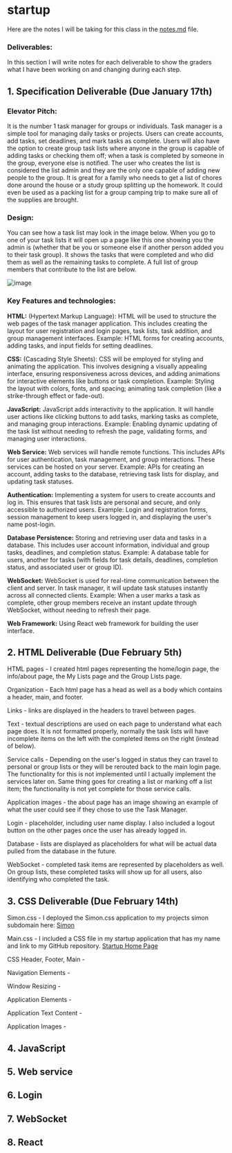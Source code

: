 # startup

Here are the notes I will be taking for this class in the [notes.md](notes.md) file.

### Deliverables:
In this section I will write notes for each deliverable to show the graders what I have been working on and changing during each step.

## 1. Specification Deliverable (Due January 17th)
### Elevator Pitch:

It is the number 1 task manager for groups or individuals. Task manager is a simple tool for managing daily tasks or projects. Users can create accounts, add tasks, set deadlines, and mark tasks as complete. Users will also have the option to create group task lists where anyone in the group is capable of adding tasks or checking them off; when a task is completed by someone in the group, everyone else is notified. The user who creates the list is considered the list admin and they are the only one capable of adding new people to the group. It is great for a family who needs to get a list of chores done around the house or a study group splitting up the homework. It could even be used as a packing list for a group camping trip to make sure all of the supplies are brought.

### Design:

You can see how a task list may look in the image below. When you go to one of your task lists it will open up a page like this one showing you the admin is (whether that be you or someone else if another person added you to their task group). It shows the tasks that were completed and who did them as well as the remaining tasks to complete. A full list of group members that contribute to the list are below.

![image](https://github.com/adamdturner/startup/assets/144283713/304626a3-b413-4bc9-b071-02ea9cf03a7a)


### Key Features and technologies:

**HTML:** (Hypertext Markup Language): HTML will be used to structure the web pages of the task manager application. This includes creating the layout for user registration and login pages, task lists, task addition, and group management interfaces.
Example: HTML forms for creating accounts, adding tasks, and input fields for setting deadlines.

**CSS:** (Cascading Style Sheets): CSS will be employed for styling and animating the application. This involves designing a visually appealing interface, ensuring responsiveness across devices, and adding animations for interactive elements like buttons or task completion.
Example: Styling the layout with colors, fonts, and spacing; animating task completion (like a strike-through effect or fade-out).

**JavaScript:** JavaScript adds interactivity to the application. It will handle user actions like clicking buttons to add tasks, marking tasks as complete, and managing group interactions.
Example: Enabling dynamic updating of the task list without needing to refresh the page, validating forms, and managing user interactions.

**Web Service:** Web services will handle remote functions. This includes APIs for user authentication, task management, and group interactions. These services can be hosted on your server.
Example: APIs for creating an account, adding tasks to the database, retrieving task lists for display, and updating task statuses.

**Authentication:** Implementing a system for users to create accounts and log in. This ensures that task lists are personal and secure, and only accessible to authorized users.
Example: Login and registration forms, session management to keep users logged in, and displaying the user's name post-login.

**Database Persistence:** Storing and retrieving user data and tasks in a database. This includes user account information, individual and group tasks, deadlines, and completion status.
Example: A database table for users, another for tasks (with fields for task details, deadlines, completion status, and associated user or group ID).

**WebSocket:** WebSocket is used for real-time communication between the client and server. In task manager, it will update task statuses instantly across all connected clients.
Example: When a user marks a task as complete, other group members receive an instant update through WebSocket, without needing to refresh their page.

**Web Framework:** Using React web framework for building the user interface.


## 2. HTML Deliverable (Due February 5th)

HTML pages - I created html pages representing the home/login page, the info/about page, the My Lists page and the Group Lists page.

Organization - Each html page has a head as well as a body which contains a header, main, and footer.

Links - links are displayed in the headers to travel between pages. 

Text - textual descriptions are used on each page to understand what each page does. It is not formatted properly, normally the task lists will have incomplete items on the left with the completed items on the right (instead of below).

Service calls - Depending on the user's logged in status they can travel to personal or group lists or they will be rerouted back to the main login page. The functionality for this is not implemented until I actually implement the services later on. Same thing goes for creating a list or marking off a list item; the functionality is not yet complete for those service calls.

Application images - the about page has an image showing an example of what the user could see if they chose to use the Task Manager.

Login - placeholder, including user name display. I also included a logout button on the other pages once the user has already logged in.

Database - lists are displayed as placeholders for what will be actual data pulled from the database in the future.  

WebSocket - completed task items are represented by placeholders as well. On group lists, these completed tasks will show up for all users, also identifying who completed the task.

## 3. CSS Deliverable (Due February 14th)

Simon.css - I deployed the Simon.css application to my projects simon subdomain here: [Simon](https://simon.adam260startup.click/)

Main.css - I included a CSS file in my startup application that has my name and link to my GitHub repository. [Startup Home Page](https://startup.adam260startup.click/)

CSS Header, Footer, Main - 

Navigation Elements - 

Window Resizing - 

Application Elements - 

Application Text Content - 

Application Images - 

## 4. JavaScript

## 5. Web service

## 6. Login

## 7. WebSocket

## 8. React

